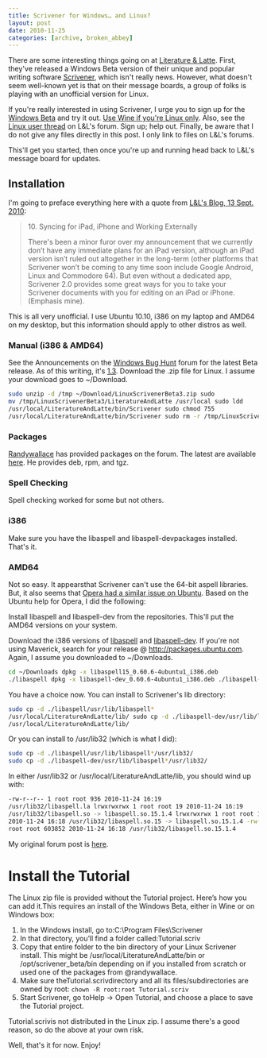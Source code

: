 ```yaml
---
title: Scrivener for Windows… and Linux?
layout: post
date: 2010-11-25
categories: [archive, broken_abbey]
---
```


There are some interesting things going on at
[Literature & Latte](http://www.literatureandlatte.com/). First, they've
released a Windows Beta version of their unique and popular writing software
[Scrivener](http://www.literatureandlatte.com/scrivener.php), which isn't really
news. However, what doesn't seem well-known yet is that on their message boards,
a group of folks is playing with an unofficial version for Linux.

If you're really interested in using Scrivener, I urge you to sign up for the
[Windows Beta](http://www.literatureandlatte.com/scrivenerforwindows/) and try
it out.
[Use Wine if you're Linux only](http://lifehacker.com/comment/31418541/). Also,
see the
[Linux user thread](http://www.literatureandlatte.com/forum/viewforum.php?f=30)
on L&L's forum. Sign up; help out. Finally, be aware that I do not give any
files directly in this post. I only link to files on L&L's forums.

This'll get you started, then once you're up and running head back to L&L's
message board for updates.

## Installation

I'm going to preface everything here with a quote from
[L&L's Blog, 13 Sept. 2010](http://www.literatureandlatte.com/blog/?p=133):

> ​10. Syncing for iPad, iPhone and Working Externally
>
> There's been a minor furor over my announcement that we currently don’t have
> any immediate plans for an iPad version, although an iPad version isn’t ruled
> out altogether in the long-term (other platforms that Scrivener won’t be
> coming to any time soon include Google Android, Linux and Commodore 64). But
> even without a dedicated app, Scrivener 2.0 provides some great ways for you
> to take your Scrivener documents with you for editing on an iPad or
> iPhone.(Emphasis mine).

This is all very unofficial. I use Ubuntu 10.10, i386 on my laptop and AMD64 on
my desktop, but this information should apply to other distros as well.

### Manual (i386 & AMD64)

See the Announcements on the
[Windows Bug Hunt](http://www.literatureandlatte.com/forum/viewforum.php?f=32)
forum for the latest Beta release. As of this writing, it's
[1.3](http://www.literatureandlatte.com/forum/viewtopic.php?f=32&t=9917).
Download the .zip file for Linux. I assume your download goes to ~/Download.

```bash
sudo unzip -d /tmp ~/Download/LinuxScrivenerBeta3.zip sudo
mv /tmp/LinuxScrivenerBeta3/LiteratureAndLatte /usr/local sudo ldd
/usr/local/LiteratureAndLatte/bin/Scrivener sudo chmod 755
/usr/local/LiteratureAndLatte/bin/Scrivener sudo rm -r /tmp/LinuxScrivenerBeta3
```

### Packages

[Randywallace](http://www.literatureandlatte.com/forum/memberlist.php?mode=viewprofile&u=9858)
has provided packages on the forum. The latest are available
[here](http://www.literatureandlatte.com/forum/viewtopic.php?f=30&t=9154&p=78141#p78141).
He provides deb, rpm, and tgz.

### Spell Checking

Spell checking worked for some but not others.

### i386

Make sure you have the libaspell and libaspell-devpackages installed. That's it.

### AMD64

Not so easy. It appearsthat Scrivener can't use the 64-bit aspell libraries.
But, it also seems that
[Opera had a similar issue on Ubuntu](https://help.ubuntu.com/community/OperaBrowser#32%20bit%20plugins).
Based on the Ubuntu help for Opera, I did the following:

Install libaspell and libaspell-dev from the repositories. This'll put the AMD64
versions on your system.

Download the i386 versions of
[libaspell](http://packages.ubuntu.com/maverick/libaspell15) and
[libaspell-dev](http://packages.ubuntu.com/maverick/libaspell-dev). If you're
not using Maverick, search for your release @ <http://packages.ubuntu.com>.
Again, I assume you downloaded to ~/Downloads.

```bash
cd ~/Downloads dpkg -x libaspell15_0.60.6-4ubuntu1_i386.deb
./libaspell dpkg -x libaspell-dev_0.60.6-4ubuntu1_i386.deb ./libaspell-dev
```

You have a choice now. You can install to Scrivener's lib directory:

```bash
sudo cp -d ./libaspell/usr/lib/libaspell*
/usr/local/LiteratureAndLatte/lib/ sudo cp -d ./libaspell-dev/usr/lib/libaspell*
/usr/local/LiteratureAndLatte/lib/
```

Or you can install to /usr/lib32 (which is what I did):

```bash
sudo cp -d ./libaspell/usr/lib/libaspell*/usr/lib32/
sudo cp -d ./libaspell-dev/usr/lib/libaspell*/usr/lib32/
```

In either /usr/lib32 or /usr/local/LiteratureAndLatte/lib, you should wind up
with:

```bash
-rw-r--r-- 1 root root 936 2010-11-24 16:19
/usr/lib32/libaspell.la lrwxrwxrwx 1 root root 19 2010-11-24 16:19
/usr/lib32/libaspell.so -> libaspell.so.15.1.4 lrwxrwxrwx 1 root root 19
2010-11-24 16:18 /usr/lib32/libaspell.so.15 -> libaspell.so.15.1.4 -rw-r--r-- 1
root root 603852 2010-11-24 16:18 /usr/lib32/libaspell.so.15.1.4
```

My original forum post is
[here](http://www.literatureandlatte.com/forum/viewtopic.php?f=30&t=9154&start=150#p79509).

# Install the Tutorial

The Linux zip file is provided without the Tutorial project. Here’s how you can
add it.This requires an install of the Windows Beta, either in Wine or on
Windows box:

1. In the Windows install, go to:C:\\Program Files\\Scrivener
2. In that directory, you’ll find a folder called:Tutorial.scriv
3. Copy that entire folder to the bin directory of your Linux Scrivener install.
   This might be /usr/local/LiteratureAndLatte/bin or /opt/scrivener_beta/bin
   depending on if you installed from scratch or used one of the packages from
   @randywallace.
4. Make sure theTutorial.scrivdirectory and all its files/subdirectories are
   owned by root: `chown -R root:root Tutorial.scriv`
5. Start Scrivener, go toHelp -\> Open Tutorial, and choose a place to save the
   Tutorial project.

Tutorial.scrivis not distributed in the Linux zip. I assume there's a good
reason, so do the above at your own risk.

Well, that's it for now. Enjoy!
